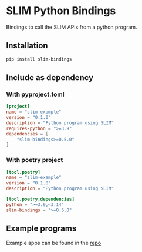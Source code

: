 # SLIM Python Bindings

Bindings to call the SLIM APIs from a python program.

## Installation

```bash
pip install slim-bindings
```

## Include as dependency

### With pyproject.toml

```toml
[project]
name = "slim-example"
version = "0.1.0"
description = "Python program using SLIM"
requires-python = ">=3.9"
dependencies = [
    "slim-bindings>=0.5.0"
]
```

### With poetry project

```toml
[tool.poetry]
name = "slim-example"
version = "0.1.0"
description = "Python program using SLIM"

[tool.poetry.dependencies]
python = ">=3.9,<3.14"
slim-bindings = ">=0.5.0"
```

## Example programs

Example apps can be found in the [repo](https://github.com/agntcy/slim/tree/slim-v0.5.0/data-plane/python/bindings/examples)
